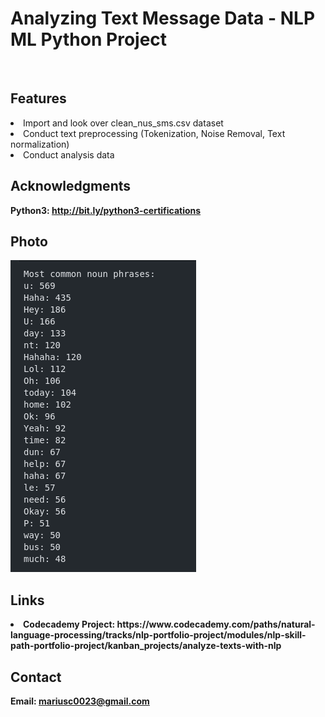<h1> Analyzing Text Message Data - NLP ML Python Project</h1>
<br>
<h2>Features</h2>
<li>Import and look over clean_nus_sms.csv dataset</li>
<li>Conduct text preprocessing (Tokenization, Noise Removal, Text normalization)</li>
<li>Conduct analysis data</li>
<h2>Acknowledgments</h2>

<b> Python3: http://bit.ly/python3-certifications <b>
<br>


<h2>Photo</h2>
<img src="image.png">
<br>

<h2>Links</h2>
<li>Codecademy Project: https://www.codecademy.com/paths/natural-language-processing/tracks/nlp-portfolio-project/modules/nlp-skill-path-portfolio-project/kanban_projects/analyze-texts-with-nlp</li>
<h2>Contact</h2>

<b> Email: mariusc0023@gmail.com </b>
